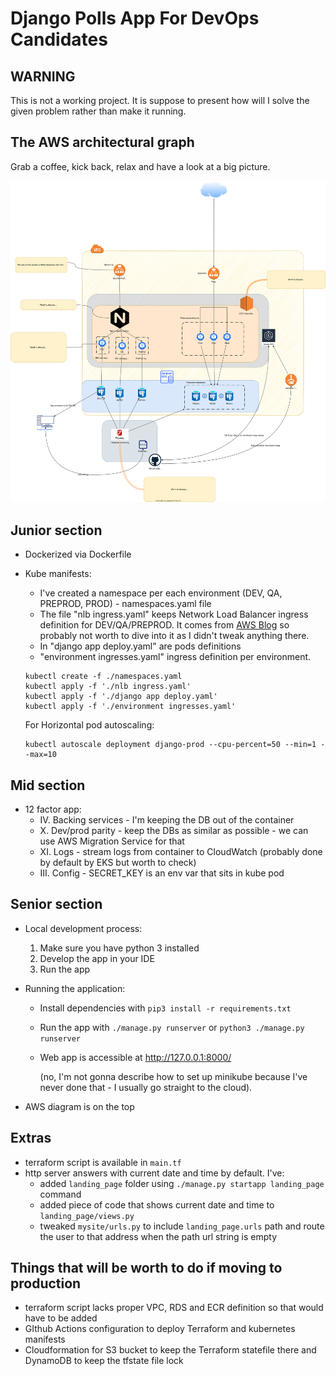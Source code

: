 # Django Polls App For DevOps Candidates

## WARNING

This is not a working project. It is suppose to present how will I solve the given problem rather than make it running.

## The AWS architectural graph

Grab a coffee, kick back, relax and have a look at a big picture.

![AWS graph](spoton_diagram.drawio.svg)

## Junior section

- Dockerized via Dockerfile
- Kube manifests:

  - I've created a namespace per each environment (DEV, QA, PREPROD, PROD) - namespaces.yaml file
  - The file "nlb ingress.yaml" keeps Network Load Balancer ingress definition for DEV/QA/PREPROD. It comes from [AWS Blog](https://aws.amazon.com/blogs/opensource/network-load-balancer-nginx-ingress-controller-eks/) so probably not worth to dive into it as I didn't tweak anything there. 
  - In "django app deploy.yaml" are pods definitions
  - "environment ingresses.yaml" ingress definition per environment.

  ```
  kubectl create -f ./namespaces.yaml
  kubectl apply -f './nlb ingress.yaml' 
  kubectl apply -f './django app deploy.yaml'
  kubectl apply -f './environment ingresses.yaml'
  ```

  For Horizontal pod autoscaling:
  ```
  kubectl autoscale deployment django-prod --cpu-percent=50 --min=1 --max=10
  ```

## Mid section

- 12 factor app:
  - IV. Backing services - I'm keeping the DB out of the container
  - X. Dev/prod parity - keep the DBs as similar as possible - we can use AWS Migration Service for that
  - XI. Logs - stream logs from container to CloudWatch (probably done by default by EKS but worth to check)
  - III. Config - SECRET_KEY is an env var that sits in kube pod

## Senior section

- Local development process:
  1. Make sure you have python 3 installed
  1. Develop the app in your IDE
  1. Run the app
- Running the application:
  - Install dependencies with `pip3 install -r requirements.txt`
  - Run the app with `./manage.py runserver` or `python3 ./manage.py runserver`
  - Web app is accessible at http://127.0.0.1:8000/

    (no, I'm not gonna describe how to set up minikube because I've never done that - I usually go straight to the cloud).

- AWS diagram is on the top

## Extras

- terraform script is available in `main.tf`
- http server answers with current date and time by default. I've:
  - added `landing_page` folder using `./manage.py startapp landing_page` command
  - added piece of code that shows current date and time to `landing_page/views.py`
  - tweaked `mysite/urls.py` to include `landing_page.urls` path and route the user to that address when the path url string is empty

## Things that will be worth to do if moving to production

- terraform script lacks proper VPC, RDS and ECR definition so that would have to be added
- GIthub Actions configuration to deploy Terraform and kubernetes manifests
- Cloudformation for S3 bucket to keep the Terraform statefile there and DynamoDB to keep the tfstate file lock
